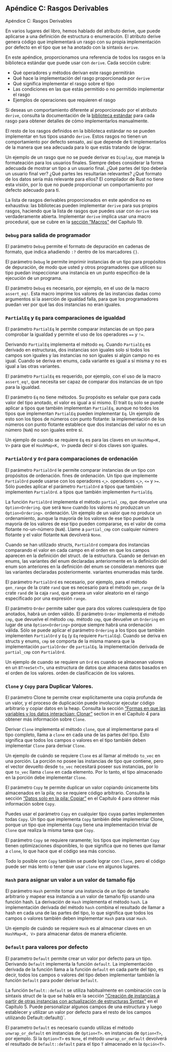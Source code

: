 ## Apéndice C: Rasgos Derivables

Apéndice C: Rasgos Derivables

En varios lugares del libro, hemos hablado del atributo derive, que
puede aplicarse a una definición de estructura o enumeración. El atributo derive genera
código que implementará un rasgo con su propia implementación por defecto en el
tipo que se ha anotado con la sintaxis `derive`.

En este apéndice, proporcionamos una referencia de todos los rasgos en la biblioteca estándar
que puede usar con `derive`. Cada sección cubre:

* Qué operadores y métodos derivan este rasgo permitirán
* Qué hace la implementación del rasgo proporcionada por `derive`
* Qué significa implementar el rasgo sobre el tipo
* Las condiciones en las que estás permitido o no permitido implementar el rasgo
* Ejemplos de operaciones que requieren el rasgo

Si deseas un comportamiento diferente al proporcionado por el atributo `derive`,
consulta la documentación de la [biblioteca estándar](../std/index.html)<!-- ignore -->
para cada rasgo para obtener detalles de cómo implementarlos manualmente.

El resto de los rasgos definidos en la biblioteca estándar no se pueden implementar en
tus tipos usando `derive`. Estos rasgos no tienen un comportamiento por defecto sensato,
así que depende de ti implementarlos de la manera que sea adecuada para lo que estás
tratando de lograr.

Un ejemplo de un rasgo que no se puede derivar es `Display`, que maneja la
formateación para los usuarios finales. Siempre debes considerar la forma adecuada de
mostrar un tipo a un usuario final. ¿Qué partes del tipo debería un usuario final ver?
¿Qué partes les resultarían relevantes? ¿Qué formato de los datos sería más relevante
para ellos? El compilador de Rust no tiene esta visión, por lo que
no puede proporcionar un comportamiento por defecto adecuado para ti.

La lista de rasgos derivables proporcionados en este apéndice no es exhaustiva:
las bibliotecas pueden implementar `derive` para sus propios rasgos, haciendo que la lista de
rasgos que puedes usar con `derive` sea verdaderamente abierta. Implementar `derive`
implica usar una macro procedural, que se cubre en la
[sección "Macros"][macros]<!-- ignore -->  del Capítulo 19.

### `Debug` para salida de programador

El parámetro `Debug` permite el formato de depuración en cadenas de formato, que indica añadiendo `:?` dentro de los marcadores `{}`.

El parámetro `Debug` le permite imprimir instancias de un tipo para propósitos de depuración, de modo que usted y otros programadores que utilicen su tipo puedan inspeccionar una instancia en un punto específico de la ejecución de un programa.

El parámetro `Debug` es necesario, por ejemplo, en el uso de la macro `assert_eq!`. Esta macro imprime los valores de las instancias dadas como argumentos si la aserción de igualdad falla, para que los programadores puedan ver por qué las dos instancias no eran iguales.


### `PartialEq` y `Eq` para comparaciones de igualdad

El parámetro `PartialEq` le permite comparar instancias de un tipo para comprobar la igualdad y permite el uso de los operadores `==` y `!=`.

Derivando `PartialEq` implementa el método `eq`. Cuando `PartialEq` es derivado en estructuras, dos instancias son iguales solo si todos los campos son iguales y las instancias no son iguales si algún campo no es igual. Cuando se deriva en enums, cada variante es igual a sí misma y no es igual a las otras variantes.

El parámetro `PartialEq` es requerido, por ejemplo, con el uso de la macro `assert_eq!`, que necesita ser capaz de comparar dos instancias de un tipo para la igualdad.

El parámetro `Eq` no tiene métodos. Su propósito es señalar que para cada valor del tipo anotado, el valor es igual a sí mismo. El trait `Eq` solo se puede aplicar a tipos que también implementan `PartialEq`, aunque no todos los tipos que implementan `PartialEq` pueden implementar `Eq`. Un ejemplo de esto son los tipos de números con punto flotante: la implementación de los números con punto flotante establece que dos instancias del valor no es un número (`NaN`) no son iguales entre sí.

Un ejemplo de cuando se requiere `Eq` es para las claves en un `HashMap<K, V>` para que el `HashMap<K, V>` pueda decir si dos claves son iguales.

### `PartialOrd` y `Ord` para comparaciones de ordenación

El parámetro `PartialOrd` le permite comparar instancias de un tipo con propósitos de ordenación.
fines de ordenación. Un tipo que implemente `PartialOrd` puede usarse con los operadores `<`,`>`.
operadores `<`,`>`, `<=` y `>=`. Sólo puedes aplicar el parámetro `PartialOrd` a tipos que también implementen `PartialOrd`.
a tipos que también implementen `PartialEq`.

La función `PartialOrd` implementa el método `partial_cmp`, que devuelve una `Option<Ordering`.
que será `None` cuando los valores no produzcan un `Option<Ordering>`.
ordenación. Un ejemplo de un valor que no produce un ordenamiento, aunque la mayoría de los valores de ese tipo puedan
la mayoría de los valores de ese tipo pueden compararse, es el valor de coma flotante
no-un-número (`NaN`). Llame a `partial_cmp` con cualquier número flotante y
el valor flotante `NaN` devolverá `None`.

Cuando se han utilizado structs, `PartialOrd` compara dos instancias comparando
el valor en cada campo en el orden en que los campos aparecen en la definición del struct.
de la estructura. Cuando se derivan en enums, las variantes del enum declaradas anteriormente en la definición del enum son
anteriores en la definición del enum se consideran menores que las variantes declaradas posteriormente.
variantes enumeradas más tarde.

El parámetro `PartialOrd` es necesario, por ejemplo, para el método `gen_range` de la crate `rand` que es necesario para el método `gen_range` de la crate `rand` de la caja `rand`,  que genera un valor aleatorio en el rango especificado por una expresión `range`.

El parámetro `Order` permite saber que para dos valores cualesquiera de tipo
anotados, habrá un orden válido. El parámetro `Order` implementa el método `cmp`, que devuelve el método `cmp`.
método `cmp`, que devuelve un `Ordering` en lugar de una `Option<Ordering>` porque
siempre habrá una ordenación válida. Sólo se puede aplicar el parámetro `Ordering` a los tipos
que también implementen `PartialOrd` y `Eq` (y `Eq` requiere `PartialEq`).
Cuando se deriva en structs y enums, `cmp` se comporta de la misma manera que la implementación `partialOrder` de `partialEq`.
la implementación derivada de `partial_cmp` con `PartialOrd`.

Un ejemplo de cuando se requiere un `Ord` es cuando se almacenan valores en un
`BTreeSet<T>`, una estructura de datos que almacena datos basados en el orden de los valores.
orden de clasificación de los valores.

### `Clone` y `Copy` para Duplicar Valores.

El parámetro Clone te permite crear explícitamente una copia profunda de un valor, y
el proceso de duplicación puede involucrar ejecutar código arbitrario y copiar datos en la heap. Consulta la sección  [“Formas en que las variables y los datos interactúan:
Clonar”][ways-variables-and-data-interact-clone]<!-- ignore --> section in
en el Capítulo 4 para obtener más información sobre `Clone`.

Derivar `Clone` implementa el método `clone`, que al implementarse para el
tipo completo, llama a `clone` en cada una de las partes del tipo. Esto significa que todos los
campos o valores en el tipo también deben implementar `Clone` para derivar `Clone`.

Un ejemplo de cuándo se requiere `Clone` es al llamar al método `to_vec` en una
porción. La porción no posee las instancias de tipo que contiene, pero el vector
devuelto desde `to_vec` necesitará poseer sus instancias, por lo que `to_vec` llama
`clone` en cada elemento. Por lo tanto, el tipo almacenado en la porción debe implementar `Clone`.

El parámetro `Copy` te permite duplicar un valor copiando únicamente bits almacenados en
la pila; no se requiere código arbitrario. Consulta la sección [“Datos solo en la pila:
Copiar”][stack-only-data-copy]<!-- ignore --> en el Capítulo 4 para obtener más
información sobre `Copy`.

Puedes usar el parámetro `Copy` en cualquier tipo cuyas partes implementen todas `Copy`. Un tipo que
implementa `Copy` también debe implementar Clone, porque un tipo que implementa
`Copy` tiene una implementación trivial de `Clone` que realiza la misma tarea que
`Copy`.

El parámetro `Copy` se requiere raramente; los tipos que implementan `Copy` tienen
optimizaciones disponibles, lo que significa que no tienes que llamar a `clone`, lo que hace
que el código sea más conciso.

Todo lo posible con `Copy` también se puede lograr con `Clone`, pero el código puede ser más lento o tener que usar `clone` en algunos lugares.

### `Hash` para asignar un valor a un valor de tamaño fijo

El parámetro `Hash` permite tomar una instancia de un tipo de tamaño arbitrario y mapear esa instancia a un valor de tamaño fijo usando una función hash. La derivación de `Hash` implementa el método `hash`. La implementación derivada del método `hash` combina el resultado de llamar a hash en cada una de las partes del tipo, lo que significa que todos los campos o valores también deben implementar `Hash` para usar `Hash`.

Un ejemplo de cuándo se requiere `Hash` es al almacenar claves en un `HashMap<K, V>` para almacenar datos de manera eficiente.

### `Default` para valores por defecto

El parametro `Default` permite crear un valor por defecto para un tipo. Derivando
`Default` implementa la función `default`. La implementación derivada de la función
llama a la función `default` en cada parte del tipo,
es decir, todos los campos o valores del tipo deben implementar también la función `Default` para poder
derivar `Default`.

La función `Default::default` se utiliza habitualmente en combinación con la sintaxis struct
de la que se habla en la sección ["Creación de instancias a partir de otras instancias con
actualización de estructuras
Syntax"][creating-instances-from-other-instances-with-struct-update-syntax]<!-- ignore -->
en el Capítulo 5. Puede personalizar algunos campos de una estructura y luego
establecer y utilizar un valor por defecto para el resto de los campos utilizando
Default::default()`.

El parametro `Default` es necesario cuando utilizas el método `unwrap_or_default` en instancias de `Option<T>`.
en instancias de `Option<T>`, por ejemplo. Si la `Option<T>` es `None`, el método
`unwrap_or_default` devolverá el resultado de `Default::default` para el tipo
`T` almacenado en la `Opción<T>`.

[creating-instances-from-other-instances-with-struct-update-syntax]:
ch05-01-defining-structs.html#creating-instances-from-other-instances-with-struct-update-syntax
[stack-only-data-copy]:
ch04-01-what-is-ownership.html#stack-only-data-copy
[ways-variables-and-data-interact-clone]:
ch04-01-what-is-ownership.html#ways-variables-and-data-interact-clone
[macros]: ch19-06-macros.html#macros
